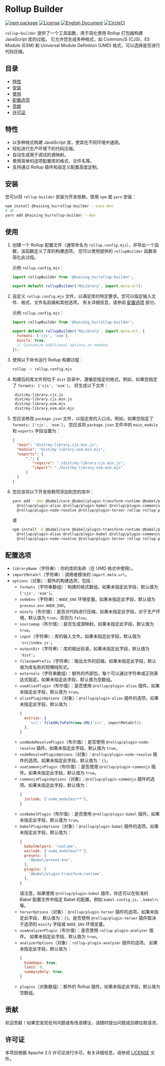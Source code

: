 # Rollup Builder

[![npm package](https://img.shields.io/npm/v/@haixing_hu/rollup-builder.svg)](https://npmjs.com/package/@haixing_hu/rollup-builder)
[![License](https://img.shields.io/badge/License-Apache-blue.svg)](https://www.apache.org/licenses/LICENSE-2.0)
[![English Document](https://img.shields.io/badge/Document-English-blue.svg)](README.md)
[![CircleCI](https://dl.circleci.com/status-badge/img/gh/Haixing-Hu/rollup-builder/tree/master.svg?style=shield)](https://dl.circleci.com/status-badge/redirect/gh/Haixing-Hu/rollup-builder/tree/master)

`rollup-builder` 提供了一个工具函数，用于简化使用 Rollup 打包器构建 JavaScript 库的过程。
它允许您生成多种格式，如 CommonJS (CJS)、ES Module (ESM) 和 Universal Module 
Definition (UMD) 格式，可以选择是否进行代码压缩。

## 目录

- [特性](#features)
- [安装](#installation)
- [使用](#usage)
- [配置选项](#configuration)
- [贡献](#contributions)
- [许可证](#license)

## <span id="features">特性</span>

- 以多种格式构建 JavaScript 库，使其在不同环境中通用。
- 轻松进行生产环境下的代码压缩。
- 自动生成用于调试的源映射。
- 使用简单的选项配置库的格式、文件名等。
- 支持通过 Rollup 插件和自定义配置高度定制。

## <span id="installation">安装</span>

您可以将 `rollup-builder` 安装为开发依赖，使用 `npm` 或 `yarn` 安装：

```bash
npm install @haixing_hu/rollup-builder --save-dev
# 或
yarn add @haixing_hu/rollup-builder --dev
```

## <span id="usage">使用</span>

1. 创建一个 Rollup 配置文件（通常命名为 `rollup.config.mjs`），并导出一个函数，该函数定义了库的构建选项。
   您可以使用提供的 `rollupBuilder` 函数来简化此过程。

   示例 `rollup.config.mjs`：

   ```javascript
   import rollupBuilder from '@haixing_hu/rollup-builder';

   export default rollupBuilder('MyLibrary', import.meta.url);
   ```

2. 自定义 `rollup.config.mjs` 文件，以满足库的特定要求。您可以指定输入文件、格式、文件名前缀和其他选项。
   有关详细信息，请参阅 [配置选项](#configuration) 部分。 

   示例 `rollup.config.mjs`：

   ```javascript
   import rollupBuilder from '@haixing_hu/rollup-builder';
    
   export default rollupBuilder('MyLibrary', import.meta.url, {
     formats: ['cjs', 'esm'],
     minify: true,
     // Customize additional options as needed.
   });
   ```

3. 使用以下命令运行 Rollup 构建过程：

   ```bash
   rollup -c rollup.config.mjs
   ```

4. 构建后的库文件将位于 `dist` 目录中，遵循您指定的格式。例如，如果您指定了 `formats: ['cjs', 'esm']`，
   将生成以下文件：
   ```bash
    dist/my-library.cjs.js
    dist/my-library.cjs.min.js
    dist/my-library.esm.mjs
    dist/my-library.esm.min.mjs
   ```

5. 您应该修改 `package.json` 文件，以指定库的入口点。例如，如果您指定了 `formats: ['cjs', 'esm']`，
   您应该将 `package.json` 文件中的 `main`, `module` 和 `exports` 字段设置为：
   ```json
   {
     "main": "dist/my-library.cjs.min.js",
     "module": "dist/my-library.esm.min.mjs",
     "exports": {
         ".": {
            "require": "./dist/my-library.cjs.min.js",
            "import": "./dist/my-library.esm.min.mjs"
         }
     }
   }
   ``` 
6. 您应该将以下开发依赖项添加到您的库中：
   ```bash
   yarn add --dev @babel/core @babel/plugin-transform-runtime @babel/preset-env \
     @rollup/plugin-alias @rollup/plugin-babel @rollup/plugin-commonjs \
     @rollup/plugin-node-resolve @rollup/plugin-terser rollup rollup-plugin-analyzer
   ```
   或 
   ```bash
   npm install -D @babel/core @babel/plugin-transform-runtime @babel/preset-env \
     @rollup/plugin-alias @rollup/plugin-babel @rollup/plugin-commonjs \
     @rollup/plugin-node-resolve @rollup/plugin-terser rollup rollup-plugin-analyzer
   ```

## <span id="configuration">配置选项</span>

- `libraryName`（字符串）：你的库的名称（在 UMD 格式中使用）。
- `importMetaUrl`（字符串）：调用者模块的 `import.meta.url`。
- `options`（对象）：额外的构建选项，包括：
    - `formats`（字符串数组）：构建的格式数组。如果未指定此字段，默认值为 `['cjs', 'esm']`。
    - `nodeEnv`（字符串）：`NODE_ENV` 环境变量。如果未指定此字段，默认值为 `process.env.NODE_ENV`。
    - `minify`（布尔值）：是否对代码进行压缩。如果未指定此字段，对于生产环境，默认值为 `true`，否则为 `false`。
    - `sourcemap`（布尔值）：是否生成源映射。如果未指定此字段，默认值为 `true`。
    - `input`（字符串）：库的输入文件。如果未指定此字段，默认值为 `'src/index.js'`。
    - `outputDir`（字符串）：库的输出目录。如果未指定此字段，默认值为 `'dist'`。
    - `filenamePrefix`（字符串）：输出文件的前缀。如果未指定此字段，默认值为库名称的短横线形式。
    - `externals`（字符串数组）：额外的外部包，每个可以通过字符串或正则表达式指定。如果未指定此字段，默认值为空数组。
    - `useAliasPlugin`（布尔值）：是否使用 `@rollup/plugin-alias` 插件。如果未指定此字段，默认值为 `true`。
    - `aliasPluginOptions`（对象）：`@rollup/plugin-alias` 插件的选项。如果未指定此字段，默认值为：
      ```js
      {
        entries: {
          'src': fileURLToPath(new URL('src', importMetaUrl)),
        },
      }
      ```
    - `useNodeResolvePlugin`（布尔值）：是否使用 `@rollup/plugin-node-resolve` 插件。如果未指定此字段，默认值为 `true`。
    - `nodeResolvePluginOptions`（对象）：`@rollup/plugin-node-resolve` 插件的选项。如果未指定此字段，默认值为：`{}`。
    - `useCommonjsPlugin`（布尔值）：是否使用 `@rollup/plugin-commonjs` 插件。如果未指定此字段，默认值为 `true`。
    - `commonjsPluginOptions`（对象）：`@rollup/plugin-commonjs` 插件的选项。如果未指定此字段，默认值为：
      ```js
      {
        include: ['node_modules/**'],
      }
      ```
    - `useBabelPlugin`（布尔值）：是否使用 `@rollup/plugin-babel` 插件。如果未指定此字段，默认值为 `true`。
    - `babelPluginOptions`（对象）：`@rollup/plugin-babel` 插件的选项。如果未指定此字段，默认值为：
      ```js
      {
        babelHelpers: 'runtime',
        exclude: ['node_modules/**'],
        presets: [
          '@babel/preset-env',
        ],
        plugins: [
          '@babel/plugin-transform-runtime',
        ],
      }
      ```
      请注意，如果使用 `@rollup/plugin-babel` 插件，你还可以在标准的 Babel 配置文件中指定 
      Babel 的配置，例如 `babel.config.js`、`.babelrc` 等。
    - `terserOptions`（对象）：`@rollup/plugin-terser` 插件的选项。如果未指定此字段，
      默认值为：`{}`。是否使用 `@rollup/plugin-terser` 插件取决于选项的 `minify` 字段或 
      `NODE_ENV` 环境变量。
    - `useAnalyzerPlugin`（布尔值）：是否使用 `rollup-plugin-analyzer` 插件。
      如果未指定此字段，默认值为 `true`。
    - `analyzerOptions`（对象）：`rollup-plugin-analyzer` 插件的选项。
      如果未指定此字段，默认值为：
      ```js
      {
        hideDeps: true,
        limit: 0,
        summaryOnly: true,
      }
      ```
    - `plugins`（对象数组）：额外的 Rollup 插件。如果未指定此字段，默认值为空数组。


## <span id="contributions">贡献</span>

欢迎贡献！如果您发现任何问题或有改进建议，请随时提出问题或创建拉取请求。

## <span id="license">许可证</span>

本项目根据 Apache 2.0 许可证进行许可。有关详细信息，请参阅 [LICENSE](LICENSE) 文件。
